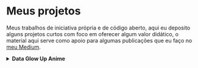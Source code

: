 # Meus projetos

Meus trabalhos de iniciativa própria e de código aberto, aqui eu deposito alguns projetos curtos com foco em oferecer algum valor didático, o material aqui serve como apoio para algumas publicações que eu faço no [meu Medium](https://medium.com/@vflins).

<details>
    <summary> <b> Data Glow Up Anime </b> </summary>

![Primeiro slide com título: "Entendendo a audiência da galera dos animes" e subtítulo "Análise do público que assiste animes usando um recorte de dados coletados do myanimelist.net"](/data_glow_up_anime/cover.png)

### Descrição

Uma breve apresentação dos dados de animes em uma apresentação HTML produzida com Jupyter Notebook e seu utilitário `nbconvert`.

### Os arquivos

- [`explorer.ipynb`](/data_glow_up_anime/explorer.ipynb) Descreve a etapa de pré-processamento dos dados, e todas os procedimentos seguidos antes de começar a produção da apresentação
- [`index.ipynb`](/data_glow_up_anime/index.ipynb) Notebook usado para criar a apresentação, ainda existe algumas etapas de processamento de dados que tiveram que ser seguidas para produzir as visualizações
- [`render_slides.ps1`](/data_glow_up_anime/render_slides.ps1) Executável do powershell que eu criei para não precisar lembrar todos os parâmetros do nbconvert
- `style.css` seria usado para mudar a folha de estilos dos slides, mas não foi aplicado

### Acessando a apresentação

Para visualizar o resultado final dos slides produzidos, [clique aqui](https://vflins.github.io/Projects/data_glow_up_anime/presentation.slides.html).

</details>
